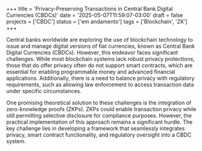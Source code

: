+++
title = 'Privacy-Preserving Transactions in Central Bank Digital Currencies (CBDCs)'
date = '2025-05-07T11:59:07-03:00'
draft = false
projects = ['CBDC']
status = ['em andamento']
tags = ['Blockchain', 'ZK']
+++

Central banks worldwide are exploring the use of blockchain technology to issue and manage digital versions of fiat currencies, known as Central Bank Digital Currencies (CBDCs). However, this endeavor faces significant challenges. While most blockchain systems lack robust privacy protections, those that do offer privacy often do not support smart contracts, which are essential for enabling programmable money and advanced financial applications. Additionally, there is a need to balance privacy with regulatory requirements, such as allowing law enforcement to access transaction data under specific circumstances.

One promising theoretical solution to these challenges is the integration of zero-knowledge proofs (ZKPs). ZKPs could enable transaction privacy while still permitting selective disclosure for compliance purposes. However, the practical implementation of this approach remains a significant hurdle. The key challenge lies in developing a framework that seamlessly integrates privacy, smart contract functionality, and regulatory oversight into a CBDC system.